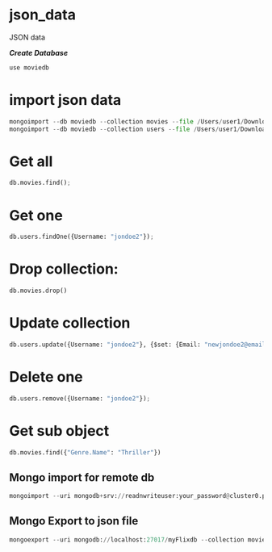 # json_data
JSON data

***Create Database***
```python
use moviedb
```

# import json data
```python
mongoimport --db moviedb --collection movies --file /Users/user1/Downloads/json_data-main/movies.json
mongoimport --db moviedb --collection users --file /Users/user1/Downloads/json_data-main/users.json
```
# Get all
```python
db.movies.find();
```

# Get one
```python
db.users.findOne({Username: "jondoe2"});
```

# Drop collection:
```python
db.movies.drop()
```

# Update collection
```python
db.users.update({Username: "jondoe2"}, {$set: {Email: "newjondoe2@email.comdb.users.update({Username: "jondoe2"}, {$set: {Email: "newjondoe2@email.com", Password: "newpasscode1"} } )
```

# Delete one
```python
db.users.remove({Username: "jondoe2"});
```

# Get sub object
```python
db.movies.find({"Genre.Name": "Thriller"})
```
## Mongo import for remote db
```python
mongoimport --uri mongodb+srv://readnwriteuser:your_password@cluster0.plvbm.mongodb.net/myFirstDatabase --collection movies --file /Users/johnakhilomen/Downloads/json_data-main/movies.json --type json
```

## Mongo Export to json file
```python
mongoexport --uri mongodb://localhost:27017/myFlixdb --collection movies --type json -o db.json
```
